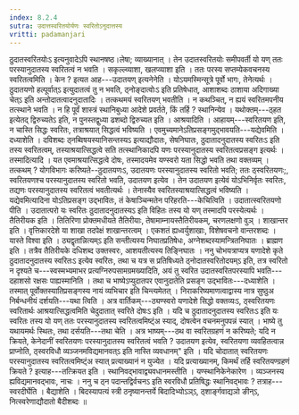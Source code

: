 ```yaml
---
index: 8.2.4
sutra: उदात्तस्वरितयोर्यणः स्वरितोऽनुदात्तस्य
vritti: padamanjari
---
```


 ठुदातस्वरितयोःऽ इत्यनुवादेऽपि स्थानषष्ठ।लेषा; व्याख्यानात् । तेन उदातस्वरितयोः समीपवर्ती यो यण् ततः परस्यानुदातस्य स्वरितत्वं न भवति । सकृल्ल्व्याशा, खलप्व्याशा इति । ततः परस्य सप्तम्येकवचनस्य स्वरितत्वमिति । केन ? इत्यत आह---उदातयण् इत्यनेनेति । योऽयमस्मिन्सूत्रे पूर्वो भागः, तेनेत्यर्थः । ठुदातयणो हल्पूर्वात्ऽ इत्युदातत्वं तु न भवति, ठ्नोङ्दात्वोःऽ इति प्रतिषेधात्, आशाशब्दः ठाशाया अदिगाख्या चेत्ऽ इति अन्तोदातत्वादनुदातादिः । तत्कथमयं स्वरितयण् भवतीति । न कथञ्चित्, न ह्ययं स्वरितमपनीय तत्स्थाने भवति । न हि पूर्वं शास्त्रं स्थानिबुध्या आदेशे प्रवर्तते, किं तर्हि ? स्थानिन्येव । यथोक्तम्---ठ्हत इत्येतद् द्विरुच्यतेऽ इति, न पुनस्तद्वुध्या ढशब्दो द्विरुच्यत इति । आश्रयादिति । आहायम्---स्वरितयण इति, न चास्ति सिद्धः स्वरितः, तत्राश्रयात् सिद्धत्वं भविष्यति । एवमुच्यमानेऽतिप्रसङ्गमुद्भावयति---यद्येवमिति । दध्याशेति । दविशब्दः ठ्नब्विषयस्यानिसन्तस्यऽ इत्याद्यौदातः, सेषनिघातः, ठुदातादनुदातस्य स्वरितःऽ इति तस्य स्वरितत्वम्, तस्याश्रयात्सिद्धत्वे सति तत्स्थानिकादपि यणः परस्यानुदातस्य स्वरितत्वप्रसङ्ग इत्यर्थः । तस्मादित्यादि । यत एवमाश्रयात्सिद्धत्वे दोषः, तस्मादयमेव यण्स्वरो यता सिद्धो भवति तथा वक्तव्यम् । तत्कथम् ? योगविभागः करिष्यते--ठुदातयणःऽ, उदातयणः परस्यानुदातस्य स्वरितो भवति; ततः ठ्स्वरितयणः;, स्वरितयणश्च परस्यानुदातस्य स्वरितो भवति, उदातयण इत्येव । तेन उदातयण इत्येवं योऽभिनिर्वृतः स्वरितः, तद्यणः परस्यानुदातस्य स्वरितत्वं भवतीत्यर्थः । तेनास्यैव स्वरितस्याश्रयात्सिद्धत्वं भविष्यति । यद्येवमित्यादिना योऽतिप्रसङ्ग उद्भावितः, तं केषाञ्चिन्मतेन परिहरति---केचित्विति । उदातात्स्वरितयणो पीति । उदातात्परो यः स्वरितः ठुदातादनुदातस्यऽ इति विहितः तस्य यो यण् तस्मादपि परस्येत्यर्थः । तैतिरीयक इति । तितिरिणा प्रोक्तमधीयते तैतिरीयाः, तेषामाम्नायस्तैतिरीयकम्, चरणलक्षणो वुञ् । शाखान्तर इति । वृत्तिकारदेशे या शाखा तदपेक्षं शाखान्तरत्वम् । एकशतं ह्यध्वर्युशाखाः, विशेषवचनो वान्तरशब्दः । यास्ते विश्वा इति । ठ्यद्वृतान्नित्यम्ऽ इति सन्तीत्यस्य निघातप्रतिषेधः, अग्नेशब्दस्यामन्त्रितनिघातः । ब्राह्मण इति । तत्रैव तैतिरीयके दधिशब्द उक्तस्वरः, आशयतीत्यस्य तिङ्निघातः । ननु चोभयत्राप्यत्र यणादेशे कृते ठुदातादनुदातस्य स्वरितःऽ इत्येव स्वरितः, तथा च यत्र स प्रतिषिध्यते ठ्नोदातस्वरितोदयम्ऽ इति, तत्र स्वरितो न दृश्यते च---स्वस्मभ्यमाभर प्रत्यग्निरुपसामग्रमख्यादिति, अयं तु स्वरित उदातस्वरितपरस्यापि भवति---दहाशसो रक्षसः पाह्यस्मानिति । तथा च भाष्येऽप्युदातपर एवानुदातेति प्रसङ्ग उद्भावितः---दध्याशेति । तस्मात् पूर्वोक्तस्यातिप्रसङ्गस्य नायं व्यभिचार इति चिन्त्यमेतत् । निराकरिष्यमाणत्वाद्वास्य नात्र सुष्ठुअ निर्बन्धनीयं दर्शयति---यथा त्विति । अत्र वार्तिकम्---ठ्यण्स्वरो यणादेशे सिद्धो वक्तव्यःऽ, ठ्स्वरितयणः स्वरितार्थः आश्रयात्सिद्धत्वमिति चेदुदातात् स्वरिते दोषःऽ इति । यदि च ठुदातादनुदातस्य स्वरितःऽ इति यः स्वरितः तस्य यो यण् ततः परस्यानुदातस्य स्वरितत्वमिष्ट्ंअ स्याद्, दोषत्वेन वचनमनुपपन्नं स्यात् । भाष्ये तु यथायमर्थः स्थितः, तथा दर्सयति---तथा चेति । अत्र भाष्यम्---ठथ वा स्वरितग्रहणं न करिष्यते; यदि न क्रियते, केनेदानीं स्वरितयणः परस्यानुदातस्य स्वरितत्वं भवति ? उदातयण इत्येव, स्वरितयणा व्यवहितत्वान्न प्राप्नोति, ठ्स्वरविधौ व्यञ्जनमविद्यमानवत्ऽ इति नास्ति व्यवधानम्" इति । यदि चोदातात् स्वरितयणः परस्यानुदातस्य स्वरितत्वमिष्ट्ंअ स्यात् प्रत्याख्यानं न युज्येत । यदि प्रत्याख्यानम्, किमर्थं तर्हि स्वरितयण्ग्रहणं क्रियते ? इत्याह---तत्क्रियत इति । स्थानिवद्भावाद्व्यवधानमस्तीति । यण्स्थानिकेनेकारेण । व्यञ्जनस्य ह्यविद्यमानवद्भावः, नाचः । ननु च ठ्न पदान्तद्विर्वचनऽ इति स्वरविधौ प्रतिषिद्धः स्थानिवद्भावः ? तत्राह---स्वरदीर्घेति । बैद्याशेति । बिदस्यापत्यं स्त्री ठनृष्यानन्तर्ये बिदादिभ्योऽञ्ऽ, ठ्शार्ङ्गवाद्यञो ङीन्ऽ, नित्स्वरेणाद्यौदातो बैदीशब्दः ॥